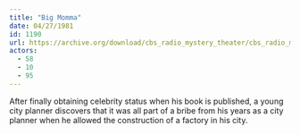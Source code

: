 ```yaml
---
title: "Big Momma"
date: 04/27/1981
id: 1190
url: https://archive.org/download/cbs_radio_mystery_theater/cbs_radio_mystery_theater-1151-1200.zip/cbs_radio_mystery_theater-1151-1200%2Fcbsrmt_1190_big_momma.mp3
actors:
  - 58
  - 10
  - 95
---
```

After finally obtaining celebrity status when his book is published, a young city planner discovers that it was all part of a bribe from his years as a city planner when he allowed the construction of a factory in his city.